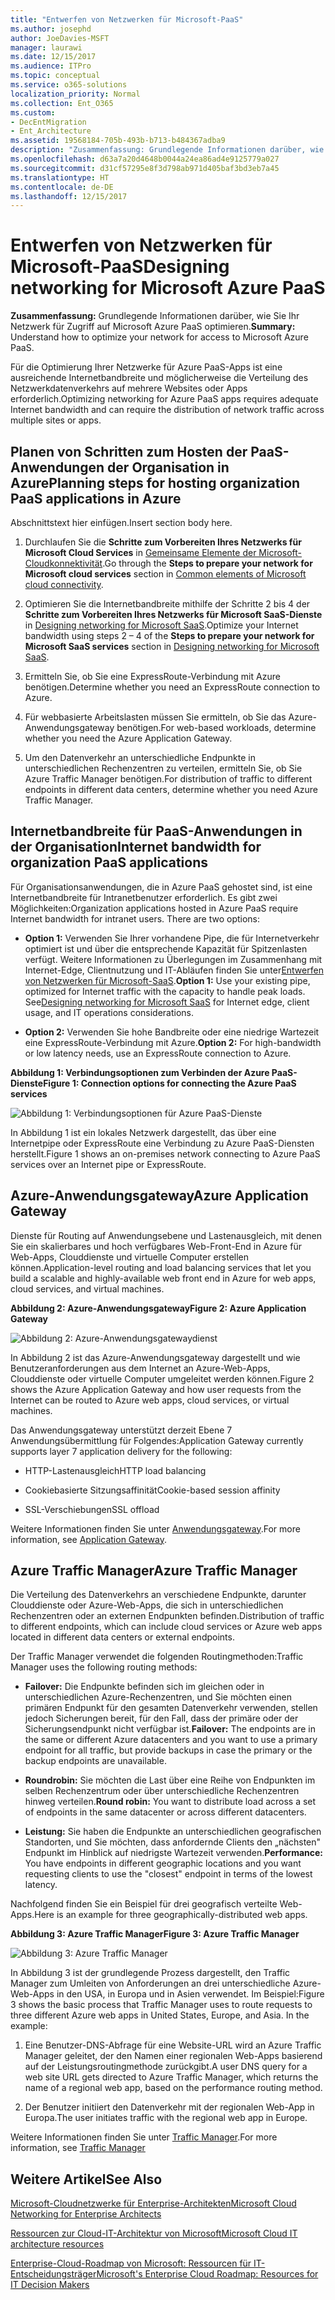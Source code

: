 ```yaml
---
title: "Entwerfen von Netzwerken für Microsoft-PaaS"
ms.author: josephd
author: JoeDavies-MSFT
manager: laurawi
ms.date: 12/15/2017
ms.audience: ITPro
ms.topic: conceptual
ms.service: o365-solutions
localization_priority: Normal
ms.collection: Ent_O365
ms.custom:
- DecEntMigration
- Ent_Architecture
ms.assetid: 19568184-705b-493b-b713-b484367adba9
description: "Zusammenfassung: Grundlegende Informationen darüber, wie Sie Ihr Netzwerk für Zugriff auf Microsoft Azure PaaS optimieren."
ms.openlocfilehash: d63a7a20d4648b0044a24ea86ad4e9125779a027
ms.sourcegitcommit: d31cf57295e8f3d798ab971d405baf3bd3eb7a45
ms.translationtype: HT
ms.contentlocale: de-DE
ms.lasthandoff: 12/15/2017
---
```

# <a name="designing-networking-for-microsoft-azure-paas"></a><span data-ttu-id="62547-103">Entwerfen von Netzwerken für Microsoft-PaaS</span><span class="sxs-lookup"><span data-stu-id="62547-103">Designing networking for Microsoft Azure PaaS</span></span>

 <span data-ttu-id="62547-104">**Zusammenfassung:** Grundlegende Informationen darüber, wie Sie Ihr Netzwerk für Zugriff auf Microsoft Azure PaaS optimieren.</span><span class="sxs-lookup"><span data-stu-id="62547-104">**Summary:** Understand how to optimize your network for access to Microsoft Azure PaaS.</span></span>
  
<span data-ttu-id="62547-105">Für die Optimierung Ihrer Netzwerke für Azure PaaS-Apps ist eine ausreichende Internetbandbreite und möglicherweise die Verteilung des Netzwerkdatenverkehrs auf mehrere Websites oder Apps erforderlich.</span><span class="sxs-lookup"><span data-stu-id="62547-105">Optimizing networking for Azure PaaS apps requires adequate Internet bandwidth and can require the distribution of network traffic across multiple sites or apps.</span></span>
  
## <a name="planning-steps-for-hosting-organization-paas-applications-in-azure"></a><span data-ttu-id="62547-106">Planen von Schritten zum Hosten der PaaS-Anwendungen der Organisation in Azure</span><span class="sxs-lookup"><span data-stu-id="62547-106">Planning steps for hosting organization PaaS applications in Azure</span></span>

<span data-ttu-id="62547-107">Abschnittstext hier einfügen.</span><span class="sxs-lookup"><span data-stu-id="62547-107">Insert section body here.</span></span>
  
1. <span data-ttu-id="62547-108">Durchlaufen Sie die **Schritte zum Vorbereiten Ihres Netzwerks für Microsoft Cloud Services** in [Gemeinsame Elemente der Microsoft-Cloudkonnektivität](common-elements-of-microsoft-cloud-connectivity.md).</span><span class="sxs-lookup"><span data-stu-id="62547-108">Go through the **Steps to prepare your network for Microsoft cloud services** section in [Common elements of Microsoft cloud connectivity](common-elements-of-microsoft-cloud-connectivity.md).</span></span>
    
2. <span data-ttu-id="62547-109">Optimieren Sie die Internetbandbreite mithilfe der Schritte 2 bis 4 der **Schritte zum Vorbereiten Ihres Netzwerks für Microsoft SaaS-Dienste** in [Designing networking for Microsoft SaaS](designing-networking-for-microsoft-saas.md).</span><span class="sxs-lookup"><span data-stu-id="62547-109">Optimize your Internet bandwidth using steps 2 – 4 of the **Steps to prepare your network for Microsoft SaaS services** section in [Designing networking for Microsoft SaaS](designing-networking-for-microsoft-saas.md).</span></span>
    
3. <span data-ttu-id="62547-110">Ermitteln Sie, ob Sie eine ExpressRoute-Verbindung mit Azure benötigen.</span><span class="sxs-lookup"><span data-stu-id="62547-110">Determine whether you need an ExpressRoute connection to Azure.</span></span>
    
4. <span data-ttu-id="62547-111">Für webbasierte Arbeitslasten müssen Sie ermitteln, ob Sie das Azure-Anwendungsgateway benötigen.</span><span class="sxs-lookup"><span data-stu-id="62547-111">For web-based workloads, determine whether you need the Azure Application Gateway.</span></span>
    
5. <span data-ttu-id="62547-112">Um den Datenverkehr an unterschiedliche Endpunkte in unterschiedlichen Rechenzentren zu verteilen, ermitteln Sie, ob Sie Azure Traffic Manager benötigen.</span><span class="sxs-lookup"><span data-stu-id="62547-112">For distribution of traffic to different endpoints in different data centers, determine whether you need Azure Traffic Manager.</span></span>
    
## <a name="internet-bandwidth-for-organization-paas-applications"></a><span data-ttu-id="62547-113">Internetbandbreite für PaaS-Anwendungen in der Organisation</span><span class="sxs-lookup"><span data-stu-id="62547-113">Internet bandwidth for organization PaaS applications</span></span>

<span data-ttu-id="62547-p101">Für Organisationsanwendungen, die in Azure PaaS gehostet sind, ist eine Internetbandbreite für Intranetbenutzer erforderlich. Es gibt zwei Möglichkeiten:</span><span class="sxs-lookup"><span data-stu-id="62547-p101">Organization applications hosted in Azure PaaS require Internet bandwidth for intranet users. There are two options:</span></span>
  
- <span data-ttu-id="62547-p102">**Option 1:** Verwenden Sie Ihrer vorhandene Pipe, die für Internetverkehr optimiert ist und über die entsprechende Kapazität für Spitzenlasten verfügt. Weitere Informationen zu Überlegungen im Zusammenhang mit Internet-Edge, Clientnutzung und IT-Abläufen finden Sie unter[Entwerfen von Netzwerken für Microsoft-SaaS](designing-networking-for-microsoft-saas.md).</span><span class="sxs-lookup"><span data-stu-id="62547-p102">**Option 1:** Use your existing pipe, optimized for Internet traffic with the capacity to handle peak loads. See[Designing networking for Microsoft SaaS](designing-networking-for-microsoft-saas.md) for Internet edge, client usage, and IT operations considerations.</span></span>
    
- <span data-ttu-id="62547-118">**Option 2:** Verwenden Sie hohe Bandbreite oder eine niedrige Wartezeit eine ExpressRoute-Verbindung mit Azure.</span><span class="sxs-lookup"><span data-stu-id="62547-118">**Option 2:** For high-bandwidth or low latency needs, use an ExpressRoute connection to Azure.</span></span>
    
<span data-ttu-id="62547-119">**Abbildung 1: Verbindungsoptionen zum Verbinden der Azure PaaS-Dienste**</span><span class="sxs-lookup"><span data-stu-id="62547-119">**Figure 1: Connection options for connecting the Azure PaaS services**</span></span>

![Abbildung 1: Verbindungsoptionen für Azure PaaS-Dienste](images/Network_Poster/PaaS1.png)
  
<span data-ttu-id="62547-121">In Abbildung 1 ist ein lokales Netzwerk dargestellt, das über eine Internetpipe oder ExpressRoute eine Verbindung zu Azure PaaS-Diensten herstellt.</span><span class="sxs-lookup"><span data-stu-id="62547-121">Figure 1 shows an on-premises network connecting to Azure PaaS services over an Internet pipe or ExpressRoute.</span></span>
  
## <a name="azure-application-gateway"></a><span data-ttu-id="62547-122">Azure-Anwendungsgateway</span><span class="sxs-lookup"><span data-stu-id="62547-122">Azure Application Gateway</span></span>

<span data-ttu-id="62547-123">Dienste für Routing auf Anwendungsebene und Lastenausgleich, mit denen Sie ein skalierbares und hoch verfügbares Web-Front-End in Azure für Web-Apps, Clouddienste und virtuelle Computer erstellen können.</span><span class="sxs-lookup"><span data-stu-id="62547-123">Application-level routing and load balancing services that let you build a scalable and highly-available web front end in Azure for web apps, cloud services, and virtual machines.</span></span> 
  
<span data-ttu-id="62547-124">**Abbildung 2: Azure-Anwendungsgateway**</span><span class="sxs-lookup"><span data-stu-id="62547-124">**Figure 2: Azure Application Gateway**</span></span>

![Abbildung 2: Azure-Anwendungsgatewaydienst](images/Network_Poster/PaaS2.png)
  
<span data-ttu-id="62547-126">In Abbildung 2 ist das Azure-Anwendungsgateway dargestellt und wie Benutzeranforderungen aus dem Internet an Azure-Web-Apps, Clouddienste oder virtuelle Computer umgeleitet werden können.</span><span class="sxs-lookup"><span data-stu-id="62547-126">Figure 2 shows the Azure Application Gateway and how user requests from the Internet can be routed to Azure web apps, cloud services, or virtual machines.</span></span>
  
<span data-ttu-id="62547-127">Das Anwendungsgateway unterstützt derzeit Ebene 7 Anwendungsübermittlung für Folgendes:</span><span class="sxs-lookup"><span data-stu-id="62547-127">Application Gateway currently supports layer 7 application delivery for the following:</span></span>
  
- <span data-ttu-id="62547-128">HTTP-Lastenausgleich</span><span class="sxs-lookup"><span data-stu-id="62547-128">HTTP load balancing</span></span>
    
- <span data-ttu-id="62547-129">Cookiebasierte Sitzungsaffinität</span><span class="sxs-lookup"><span data-stu-id="62547-129">Cookie-based session affinity</span></span>
    
- <span data-ttu-id="62547-130">SSL-Verschiebungen</span><span class="sxs-lookup"><span data-stu-id="62547-130">SSL offload</span></span>
    
<span data-ttu-id="62547-131">Weitere Informationen finden Sie unter [Anwendungsgateway]((https://docs.microsoft.com/azure/application-gateway/application-gateway-introduction)).</span><span class="sxs-lookup"><span data-stu-id="62547-131">For more information, see [Application Gateway]((https://docs.microsoft.com/azure/application-gateway/application-gateway-introduction)).</span></span>
  
## <a name="azure-traffic-manager"></a><span data-ttu-id="62547-132">Azure Traffic Manager</span><span class="sxs-lookup"><span data-stu-id="62547-132">Azure Traffic Manager</span></span>

<span data-ttu-id="62547-133">Die Verteilung des Datenverkehrs an verschiedene Endpunkte, darunter Clouddienste oder Azure-Web-Apps, die sich in unterschiedlichen Rechenzentren oder an externen Endpunkten befinden.</span><span class="sxs-lookup"><span data-stu-id="62547-133">Distribution of traffic to different endpoints, which can include cloud services or Azure web apps located in different data centers or external endpoints.</span></span>
  
<span data-ttu-id="62547-134">Der Traffic Manager verwendet die folgenden Routingmethoden:</span><span class="sxs-lookup"><span data-stu-id="62547-134">Traffic Manager uses the following routing methods:</span></span>
  
- <span data-ttu-id="62547-135">**Failover:** Die Endpunkte befinden sich im gleichen oder in unterschiedlichen Azure-Rechenzentren, und Sie möchten einen primären Endpunkt für den gesamten Datenverkehr verwenden, stellen jedoch Sicherungen bereit, für den Fall, dass der primäre oder der Sicherungsendpunkt nicht verfügbar ist.</span><span class="sxs-lookup"><span data-stu-id="62547-135">**Failover:** The endpoints are in the same or different Azure datacenters and you want to use a primary endpoint for all traffic, but provide backups in case the primary or the backup endpoints are unavailable.</span></span>
    
- <span data-ttu-id="62547-136">**Roundrobin:** Sie möchten die Last über eine Reihe von Endpunkten im selben Rechenzentrum oder über unterschiedliche Rechenzentren hinweg verteilen.</span><span class="sxs-lookup"><span data-stu-id="62547-136">**Round robin:** You want to distribute load across a set of endpoints in the same datacenter or across different datacenters.</span></span>
    
- <span data-ttu-id="62547-137">**Leistung:** Sie haben die Endpunkte an unterschiedlichen geografischen Standorten, und Sie möchten, dass anfordernde Clients den „nächsten" Endpunkt im Hinblick auf niedrigste Wartezeit verwenden.</span><span class="sxs-lookup"><span data-stu-id="62547-137">**Performance:** You have endpoints in different geographic locations and you want requesting clients to use the "closest" endpoint in terms of the lowest latency.</span></span>
    
<span data-ttu-id="62547-138">Nachfolgend finden Sie ein Beispiel für drei geografisch verteilte Web-Apps.</span><span class="sxs-lookup"><span data-stu-id="62547-138">Here is an example for three geographically-distributed web apps.</span></span>
  
<span data-ttu-id="62547-139">**Abbildung 3: Azure Traffic Manager**</span><span class="sxs-lookup"><span data-stu-id="62547-139">**Figure 3: Azure Traffic Manager**</span></span>

![Abbildung 3: Azure Traffic Manager](images/Network_Poster/PaaS3.png)
  
<span data-ttu-id="62547-p103">In Abbildung 3 ist der grundlegende Prozess dargestellt, den Traffic Manager zum Umleiten von Anforderungen an drei unterschiedliche Azure-Web-Apps in den USA, in Europa und in Asien verwendet. Im Beispiel:</span><span class="sxs-lookup"><span data-stu-id="62547-p103">Figure 3 shows the basic process that Traffic Manager uses to route requests to three different Azure web apps in United States, Europe, and Asia. In the example:</span></span>
  
1. <span data-ttu-id="62547-143">Eine Benutzer-DNS-Abfrage für eine Website-URL wird an Azure Traffic Manager geleitet, der den Namen einer regionalen Web-Apps basierend auf der Leistungsroutingmethode zurückgibt.</span><span class="sxs-lookup"><span data-stu-id="62547-143">A user DNS query for a web site URL gets directed to Azure Traffic Manager, which returns the name of a regional web app, based on the performance routing method.</span></span>
    
2. <span data-ttu-id="62547-144">Der Benutzer initiiert den Datenverkehr mit der regionalen Web-App in Europa.</span><span class="sxs-lookup"><span data-stu-id="62547-144">The user initiates traffic with the regional web app in Europe.</span></span>
    
<span data-ttu-id="62547-145">Weitere Informationen finden Sie unter [Traffic Manager]((https://docs.microsoft.com/azure/traffic-manager/traffic-manager-overview)).</span><span class="sxs-lookup"><span data-stu-id="62547-145">For more information, see [Traffic Manager]((https://docs.microsoft.com/azure/traffic-manager/traffic-manager-overview))</span></span>
  
## <a name="see-also"></a><span data-ttu-id="62547-146">Weitere Artikel</span><span class="sxs-lookup"><span data-stu-id="62547-146">See Also</span></span>

[<span data-ttu-id="62547-147">Microsoft-Cloudnetzwerke für Enterprise-Architekten</span><span class="sxs-lookup"><span data-stu-id="62547-147">Microsoft Cloud Networking for Enterprise Architects</span></span>](microsoft-cloud-networking-for-enterprise-architects.md)
  
[<span data-ttu-id="62547-148">Ressourcen zur Cloud-IT-Architektur von Microsoft</span><span class="sxs-lookup"><span data-stu-id="62547-148">Microsoft Cloud IT architecture resources</span></span>](microsoft-cloud-it-architecture-resources.md)

<span data-ttu-id="62547-149">[Enterprise-Cloud-Roadmap von Microsoft: Ressourcen für IT-Entscheidungsträger]((https://sway.com/FJ2xsyWtkJc2taRD))</span><span class="sxs-lookup"><span data-stu-id="62547-149">[Microsoft's Enterprise Cloud Roadmap: Resources for IT Decision Makers]((https://sway.com/FJ2xsyWtkJc2taRD))</span></span>



